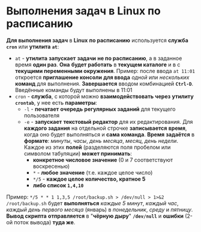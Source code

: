 # Выполнения задач в Linux по расписанию

**Для выполнения задач** в **Linux** **по расписанию** используется **служба** **`cron`** или **утилита** **`at`**:

- `at` - **утилита** **запускает** **задачи** **не по расписанию**, а в заданное время **один раз**. **Она** **будет работать** в **текущем каталоге** и в с **текущими переменными окружения**. Пример: после ввода `at 11:01` откроется **приглашение консоли** **для ввода** *одной* или *нескольких* **команд** для выполнения. **Завершается** вводом комбинацией **`Ctrl-D`**. Введённые команды будут выполнены в 11:01
- `cron` - **служба**, с которой можно **взаимодействовать** **через** **утилиту** **`crontab`**, у нее есть **параметры**:
  - `-l` - **печатает** **очередь**  **регулярных заданий** для текущего пользователя
  - `-e` - **запускает** **текстовый редактор** для их редактирования. Для **каждого задания** на отдельной строчке **записывается** **время**, когда оно будет выполняться и **сама команда**. **Время** **задаётся** в **формате**: *минуты*, *часы*, *день* *месяца*, *месяц*, *день недели*. Каждое из этих **полей** (разделяются поля пробелом или символом табуляции) **может принимать**:
    - **конкретное числовое значение** (0 и 7 соответствуют воскресенью)
    - `*` - **любое значение** (т.е. каждое целое число)
    - `*/5` - **каждое целое количество, кратное 5**
    - **либо список `1,4,10`**

Пример: `*/5 * * 1 1,3,5 /root/backup.sh > /dev/null > 1>&2` `/root/backup.sh` будет **выполняться** *каждые 5 минут*, *каждый час*, *каждый день первого месяца* (январь) в *понедельник*, *среду* и *пятницу*. **Вывод скрипта** **отправляется** в "**чёрную дыру**" **`/dev/null`** и **ошибки** (2-ой поток вывода) **туда же**.
